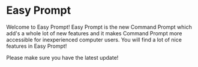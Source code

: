 # Easy Prompt
Welcome to Easy Prompt! Easy Prompt is the new Command Prompt which add's a whole lot of new features and it makes Command Prompt more accessible for inexperienced computer users. You will find a lot of nice features in Easy Prompt!

Please make sure you have the latest update!
